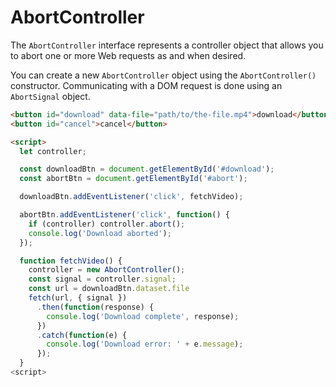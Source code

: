 # AbortController

The `AbortController` interface represents a controller object that allows you to abort one or more Web requests as and when desired.

You can create a new `AbortController` object using the `AbortController()` constructor. Communicating with a DOM request is done using an `AbortSignal` object.

```html
<button id="download" data-file="path/to/the-file.mp4">download</button>
<button id="cancel">cancel</button>

<script>
  let controller;
```

```javascript
  const downloadBtn = document.getElementById('#download');
  const abortBtn = document.getElementById('#abort');

  downloadBtn.addEventListener('click', fetchVideo);

  abortBtn.addEventListener('click', function() {
    if (controller) controller.abort();
    console.log('Download aborted');
  });

  function fetchVideo() {
    controller = new AbortController();
    const signal = controller.signal;
    const url = downloadBtn.dataset.file
    fetch(url, { signal })
      .then(function(response) {
        console.log('Download complete', response);
      })
      .catch(function(e) {
        console.log('Download error: ' + e.message);
      });
  }
<script>
```
